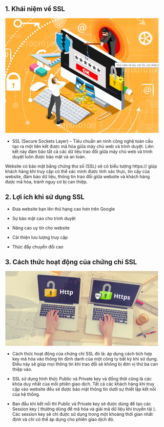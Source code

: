 ## 1. Khái niệm về SSL
<img src="img/ssl3.png">

- SSL (Secure Sockets Layer) – Tiêu chuẩn an ninh công nghệ toàn cầu tạo ra một liên kết được  mã hóa giữa máy chủ web và trình duyệt. Liên kết này đảm bảo tất cả các dữ liệu trao đổi giữa  máy chủ web và trình duyệt luôn được bảo mật và an toàn. 

Website có bảo mật bằng chứng thư số (SSL) sẽ có biểu tượng https:// giúp khách hàng khi truy  cập có thể xác minh được tính xác thực, tin cậy của website, đảm bảo dữ liệu, thông tin trao đổi  giữa website và khách hàng được mã hóa, tránh nguy cơ bị can thiệp. 

## 2. Lợi ích khi sử dụng SSL
-  Đưa website bạn lên thứ hạng cao hơn trên Google

- Sự bảo mật cao cho trình duyệt

- Nâng cao uy tín cho website

- Cải thiện lưu lượng truy cập

- Thúc đẩy chuyển đổi cao

## 3. Cách thức hoạt động của chứng chỉ SSL
<img src="img/ssl2.png">

- Cách thức hoạt động của chứng chỉ SSL đó là: áp dụng cách tích hợp key mã hóa vào thông tin định danh của một công ty bất kỳ khi sử dụng. Điều này sẽ giúp mọi thông tin khi trao đổi sẽ không bị đơn vị thứ ba can thiệp vào.


- SSL sử dụng hình thức Public và Private key và đồng thời cũng là các khóa duy nhất của mỗi phiên giao dịch. Tất cả các khách hàng khi truy cập vào website đều sẽ được bảo mật thông tin dưới sự thiết lập kết nối của hệ thống.
- Ban đầu khi kết nối thì Public và Private key sẽ được dùng để tạo các Session key ( thường dùng để mã hóa và giải mã dữ liệu khi truyền tải ). Các session key sẽ chỉ được sử dụng trong một khoảng thời gian nhất định và chỉ có thể áp dụng cho phiên giao dịch đó.
